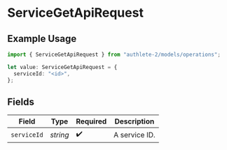 # ServiceGetApiRequest

## Example Usage

```typescript
import { ServiceGetApiRequest } from "authlete-2/models/operations";

let value: ServiceGetApiRequest = {
  serviceId: "<id>",
};
```

## Fields

| Field              | Type               | Required           | Description        |
| ------------------ | ------------------ | ------------------ | ------------------ |
| `serviceId`        | *string*           | :heavy_check_mark: | A service ID.      |
